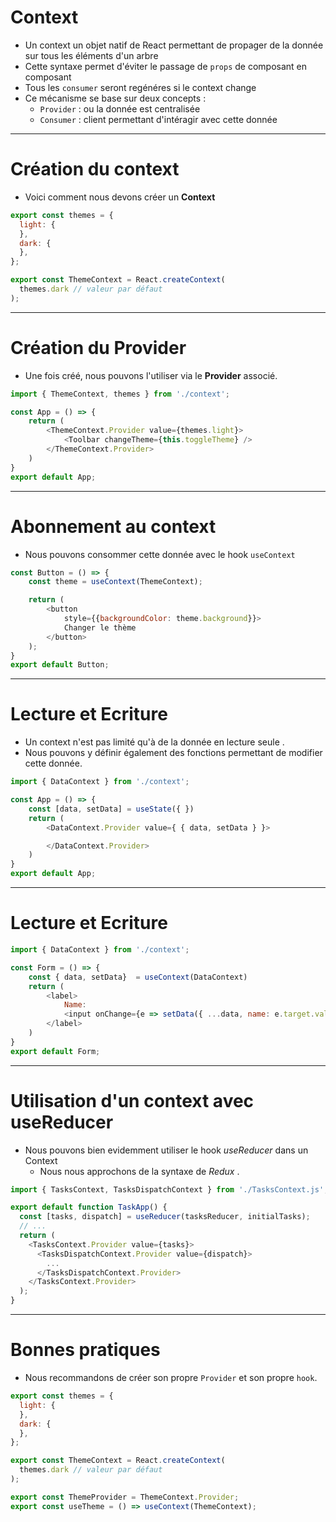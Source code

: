 # Context

* Un context un objet natif de React permettant de propager de la donnée sur tous les éléments d'un arbre
* Cette syntaxe permet d'éviter le passage de `props` de composant en composant
* Tous les `consumer` seront regénéres si le context change
* Ce mécanisme se base sur deux concepts :
    * `Provider` : ou la donnée est centralisée
    * `Consumer` : client permettant d'intéragir avec cette donnée

---

# Création du context

* Voici comment nous devons créer un **Context** 

```javascript
export const themes = {
  light: {
  },
  dark: {
  },
};

export const ThemeContext = React.createContext(
  themes.dark // valeur par défaut
);
```

---

# Création du Provider

* Une fois créé, nous pouvons l'utiliser via le **Provider** associé. 

```javascript
import { ThemeContext, themes } from './context';

const App = () => {
    return (
        <ThemeContext.Provider value={themes.light}>
            <Toolbar changeTheme={this.toggleTheme} />
        </ThemeContext.Provider>
    )
}
export default App;
```

---

# Abonnement au context

* Nous pouvons consommer cette donnée avec le hook `useContext`

```javascript
const Button = () => {
    const theme = useContext(ThemeContext);

    return (
        <button
            style={{backgroundColor: theme.background}}>
            Changer le thème
        </button>
    );
}
export default Button;
```

---

# Lecture et Ecriture

* Un context n'est pas limité qu'à de la donnée en lecture seule .
* Nous pouvons y définir également des fonctions permettant de modifier cette donnée.

```javascript
import { DataContext } from './context';

const App = () => {
    const [data, setData] = useState({ })
    return (
        <DataContext.Provider value={ { data, setData } }>

        </DataContext.Provider>
    )
}
export default App;
```

---

# Lecture et Ecriture

```javascript
import { DataContext } from './context';

const Form = () => {
    const { data, setData}  = useContext(DataContext)
    return (
        <label>
            Name:
            <input onChange={e => setData({ ...data, name: e.target.value }) } />
        </label>
    )
}
export default Form;
```


---

# Utilisation d'un context avec useReducer

* Nous pouvons bien evidemment utiliser le hook *useReducer* dans un Context
    * Nous nous approchons de la syntaxe de *Redux* . 

```typescript
import { TasksContext, TasksDispatchContext } from './TasksContext.js';

export default function TaskApp() {
  const [tasks, dispatch] = useReducer(tasksReducer, initialTasks);
  // ...
  return (
    <TasksContext.Provider value={tasks}>
      <TasksDispatchContext.Provider value={dispatch}>
        ...
      </TasksDispatchContext.Provider>
    </TasksContext.Provider>
  );
}
```

---

# Bonnes pratiques

* Nous recommandons de créer son propre `Provider` et son propre `hook`.

```javascript
export const themes = {
  light: {
  },
  dark: {
  },
};

export const ThemeContext = React.createContext(
  themes.dark // valeur par défaut
);

export const ThemeProvider = ThemeContext.Provider;
export const useTheme = () => useContext(ThemeContext);
```
